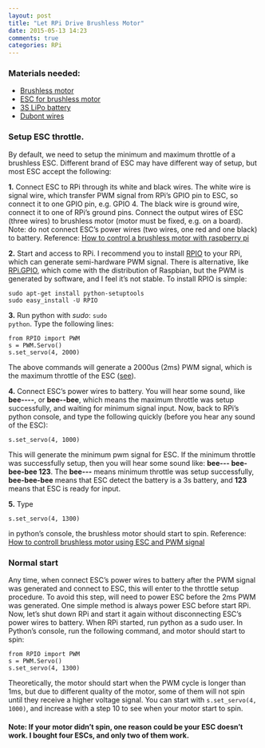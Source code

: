 ```yaml
---
layout: post
title: "Let RPi Drive Brushless Motor"
date: 2015-05-13 14:23
comments: true
categories: RPi
---
```


### Materials needed: 
 - [Brushless motor](http://www.learnengineering.org/2014/10/Brushless-DC-motor.html)
 - [ESC for brushless motor ](http://www.ebay.com/itm/Hobbywing-Sensored-Brushless-Motor-Speed-Controller-30A-ESC-RC-Car-Truck-Boat/331425510175?rt=nc&_soffid=5005015100&_soffType=OrderSubTotalOffer&_trksid=p5731.m3795)
 - [3S LiPo battery](http://www.ebay.com/itm/11-1V-2200mAh-20C-3S-T-Plug-Lipo-Battery-For-RC-Helicopter-Plane-Align-TREX-450-/221634295787?pt=LH_DefaultDomain_0&hash=item339a6ef7eb)
 - [Dubont wires](http://www.ebay.com/itm/40pcs-20cm-2-54mm-Male-to-Female-Dupont-Wire-Jumper-Cable-for-Arduino-Breadboard/191221171555?rt=nc&_soffid=5004253301&_soffType=OrderSubTotalOffer&_trksid=p5731.m3795)

### Setup ESC throttle. 
By default, we need to setup the minimum and maximum throttle of a brushless ESC. Different brand of ESC may have different way of setup, but most ESC accept the following: 

**1.** Connect ESC to RPi through its white and black wires. The white wire is signal wire, which transfer PWM signal from RPi’s GPIO pin to ESC, so connect it to one GPIO pin, e.g. GPIO 4. The black wire is ground wire, connect it to one of RPi’s ground pins.  Connect the output wires of ESC (three wires) to brushless motor (motor must be fixed, e.g. on a board). Note: do not connect ESC’s power wires (two wires, one red and one black) to battery. Reference: [How to control a brushless motor with raspberry pi](https://solenerotech1.wordpress.com/2013/09/09/tutorialhow-to-control-a-brushless-motor-with-raspberry-pi/)
 
**2.** Start and access to RPi. I recommend you to install [RPIO](https://pythonhosted.org/RPIO/) to your RPi, which can generate semi-hardware PWM signal. There is alternative, like [RPi.GPIO](http://raspi.tv/2013/rpi-gpio-0-5-2a-now-has-software-pwm-how-to-use-it), which come with the distribution of Raspbian, but the PWM is generated by software, and I feel it’s not stable. To install RPIO is simple:

```
sudo apt-get install python-setuptools
sudo easy_install -U RPIO
``` 

**3.** Run python with *sudo*: <code>sudo python</code>. Type the following lines:

```
from RPIO import PWM
s = PWM.Servo()
s.set_servo(4, 2000)
```
The above commands will generate a 2000us (2ms) PWM signal, which is the maximum throttle of the ESC ([see](https://solenerotech1.wordpress.com/esc/)).

**4.** Connect ESC’s power wires to battery. You will hear some sound, like **bee----**, or **bee--bee**, which means the maximum throttle was setup successfully, and waiting for minimum signal input. Now, back to RPi’s python console, and type the following quickly (before you hear any sound of the ESC):

```
s.set_servo(4, 1000)
```

This will generate the minimum pwm signal for ESC. If the minimum throttle was successfully setup, then you will hear some sound like: **bee---   bee-bee-bee 123**. The **bee---**  means minimum throttle was setup successfully,  **bee-bee-bee** means that ESC detect the battery is a 3s battery, and **123** means that ESC is ready for input. 

**5.** Type 

```
s.set_servo(4, 1300)
```
in python’s console, the brushless motor should start to spin. Reference: [How to controll brushless motor using ESC and PWM signal](https://www.raspberrypi.org/forums/viewtopic.php?f=84&t=48226#p377286)


### Normal start

Any time, when connect ESC’s power wires to battery after the PWM signal was generated and connect to ESC, this will enter to the throttle setup procedure. To avoid this step, will need to power ESC before the 2ms PWM was generated. One simple method is always power ESC before start RPi.  Now, let’s shut down RPi and start it again without disconnecting ESC’s power wires to battery. When RPi started, run python as a sudo user. In Python’s console, run the following command, and motor should start to spin:

``` 
from RPIO import PWM
s = PWM.Servo()
s.set_servo(4, 1300)
```

Theoretically, the motor should start when the PWM cycle is longer than 1ms, but due to different quality of the motor, some of them will not spin until they receive a higher voltage signal. You  can start with <code>s.set_servo(4, 1000)</code>, and increase with a step 10 to see when your motor start to spin.

#### Note: If your motor didn’t spin, one reason could be your ESC doesn’t work. I bought four ESCs, and only two of them work. 
